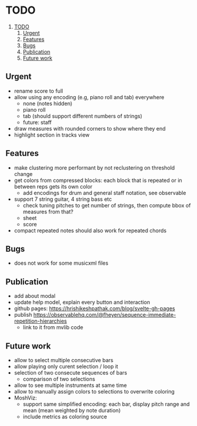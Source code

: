 # TODO

1. [TODO](#todo)
   1. [Urgent](#urgent)
   2. [Features](#features)
   3. [Bugs](#bugs)
   4. [Publication](#publication)
   5. [Future work](#future-work)

## Urgent

- rename score to full
- allow using any encoding (e.g, piano roll and tab) everywhere
  - none (notes hidden)
  - piano roll
  - tab (should support different numbers of strings)
  - future: staff
- draw measures with rounded corners to show where they end
- highlight section in tracks view

## Features

- make clustering more performant by not reclustering on threshold change
- get colors from compressed blocks: each block that is repeated or in between reps gets its own color
  - add encodings for drum and general staff notation, see observable
- support 7 string guitar, 4 string bass etc
  - check tuning pitches to get number of strings, then compute bbox of measures from that?
  - sheet
  - score
- compact repeated notes should also work for repeated chords

## Bugs

- does not work for some musicxml files

## Publication

- add about modal
- update help model, explain every button and interaction
- github pages: https://hrishikeshpathak.com/blog/svelte-gh-pages
- publish https://observablehq.com/@fheyen/sequence-immediate-repetition-hierarchies
  - link to it from mvlib code

## Future work

- allow to select multiple consecutive bars
- allow playing only curent selection / loop it
- selection of two consecute sequences of bars
  - comparison of two selections
- allow to see multiple instruments at same time
- allow to manually assign colors to selections to overwrite coloring
- MoshViz:
  - support same simplified encoding: each bar, display pitch range and mean (mean weighted by note duration)
  - include metrics as coloring source

